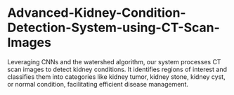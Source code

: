 # Advanced-Kidney-Condition-Detection-System-using-CT-Scan-Images
Leveraging CNNs and the watershed algorithm, our system processes CT scan images to  detect kidney conditions. It identifies regions of interest and classifies them into categories  like kidney tumor, kidney stone, kidney cyst, or normal condition, facilitating efficient  disease management.
